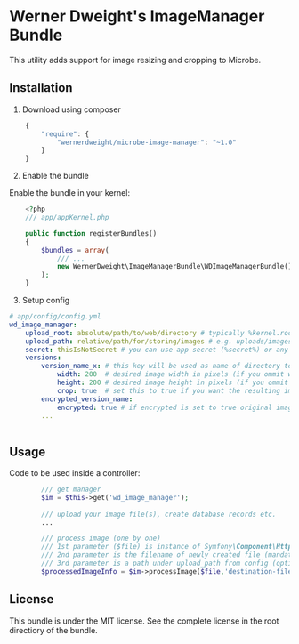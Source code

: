 Werner Dweight's ImageManager Bundle
====================================

This utility adds support for image resizing and cropping to Microbe.

Installation
------------

1) Download using composer

```js
	{
		"require": {
			"wernerdweight/microbe-image-manager": "~1.0"
		}
	}
```

2) Enable the bundle

Enable the bundle in your kernel:

```php
	<?php
	/// app/appKernel.php

	public function registerBundles()
	{
		$bundles = array(
			/// ...
			new WernerDweight\ImageManagerBundle\WDImageManagerBundle(),
		);
	}
```

3) Setup config

```yml
# app/config/config.yml
wd_image_manager:
    upload_root: absolute/path/to/web/directory # typically %kernel.root_dir%/../web
    upload_path: relative/path/for/storing/images # e.g. uploads/images
    secret: thisIsNotSecret # you can use app secret (%secret%) or any other custom secret (needed for encryption)
    versions:
        version_name_x:	# this key will be used as name of directory to where this version of images will be saved
            width: 200	# desired image width in pixels (if you ommit width or height image will keep its original dimensions)
            height: 200 # desired image height in pixels (if you ommit width or height image will keep its original dimensions)
            crop: true	# set this to true if you want the resulting image to have EXACTLY the dimensions specified (default false)
        encrypted_version_name:
            encrypted: true	# if encrypted is set to true original image will be saved encrypted (intended for image download restrictions)
        ...
            
```

Usage
-----

Code to be used inside a controller:
```php
		/// get manager
		$im = $this->get('wd_image_manager');
		
		/// upload your image file(s), create database records etc.
		...

		/// process image (one by one)
		/// 1st parameter ($file) is instance of Symfony\Component\HttpFoundation\File\UploadedFile (mandatory)
		/// 2nd parameter is the filename of newly created file (mandatory)
		/// 3rd parameter is a path under upload_path from config (optional)
		$processedImageInfo = $im->processImage($file,'destination-filename','/optional/subpath');

```

License
-------
This bundle is under the MIT license. See the complete license in the root directiory of the bundle.
